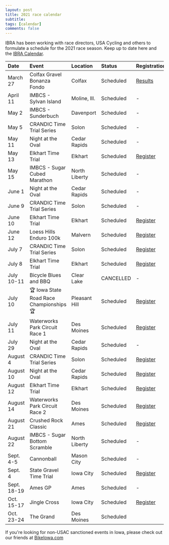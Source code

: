 ```yaml
---
layout: post
title: 2021 race calendar
subtitle: 
tags: [calendar]
comments: false
---
```


IBRA has been working with race directors, USA Cycling and others to formulate a schedule for the 2021 race season. Keep up to date here and the [IBRA Calendar](https://www.iowabicycleracing.org/schedule/).

|Date	|Event  | Location                                  | Status	|Registration	|
| :------     | :---                                      | :---                     | :---       | :---                                                                            |
|March 27     | Colfax Gravel Bonanza Fondo               | Colfax                   | Scheduled  | [Results](https://legacy.usacycling.org/results/index.php?year=2021&id=4906)    |
|April 11     | IMBCS - Sylvan Island                     | Moline, Ill.             | Scheduled  | -                                                                               |
|May 2        | IMBCS - Sunderbuch                        | Davenport                | Scheduled  | -                                                                               |
|May 5        | CRANDIC Time Trial Series                 | Solon                    | Scheduled  | -                                                                               |
|May 11       | Night at the Oval                         | Cedar Rapids             | Scheduled  | -                                                                               |
|May 13       | Elkhart Time Trial                        | Elkhart                  | Scheduled  | [Register](https://www.bikereg.com/elkhart-time-trials-may)                     |
|May 15       | IMBCS - Sugar Cubed Marathon              | North Liberty            | Scheduled  | -                                                                               |
|June 1       | Night at the Oval                         | Cedar Rapids             | Scheduled  | -                                                                               |
|June 9       | CRANDIC Time Trial Series                 | Solon                    | Scheduled  | -                                                                               |
|June 10      | Elkhart Time Trial                        | Elkhart                  | Scheduled  | [Register](https://www.bikereg.com/elkhart-time-trials-may)                     |
|June 12      | Loess Hills Enduro 100k                   | Malvern                  | Scheduled  | [Register](https://www.bikereg.com/loess-hills-enduro-100k)                     |
|July 7       | CRANDIC Time Trial Series                 | Solon                    | Scheduled  | [Register](https://www.bikereg.com/crandic-time-trial-series)                   |
|July 8       | Elkhart Time Trial                        | Elkhart                  | Scheduled  | [Register](https://www.bikereg.com/elkhart-time-trials-may)                     |
|July 10-11   | Bicycle Blues and BBQ                     | Clear Lake               | CANCELLED  | -                                                                               |
|July 10      | 🏆 Iowa State Road Race Championships 🏆  | Pleasant Hill            | Scheduled  | [Register](https://www.bikereg.com/51018)                                       |
|July 11      | Waterworks Park Circuit Race 1            | Des Moines               | Scheduled  | [Register](https://www.bikereg.com/gp-des-moines-criterium)                     |
|July 29      | Night at the Oval                         | Cedar Rapids             | Scheduled  | -                                                                               |
|August 4     | CRANDIC Time Trial Series                 | Solon                    | Scheduled  | [Register](https://www.bikereg.com/crandic-time-trial-series)                   |
|August 10    | Night at the Oval                         | Cedar Rapids             | Scheduled  | [Register](https://www.bikereg.com/night-at-the-oval)                           |
|August 12    | Elkhart Time Trial                        | Elkhart                  | Scheduled  | [Register](https://www.bikereg.com/elkhart-time-trials-may)                     |
|August 14    | Waterworks Park Circuit Race 2            | Des Moines               | Scheduled  | [Register](https://www.bikereg.com/gp-des-moines-criterium-2021)                |
|August 21    | Crushed Rock Classic                      | Ames                     | Scheduled  | [Register](https://www.bikereg.com/6th-annual-crushed-rock-classic)             |
|August 22    | IMBCS - Sugar Bottom Scramble             | North Liberty            | Scheduled  | -                                                                               |
|Sept. 4-5    | Cannonball                                | Mason City               | Scheduled  | -                                                                               |
|Sept. 4      | State Gravel Time Trial                   | Iowa City                | Scheduled  | [Register](https://www.bikereg.com/iowa-state-gravel-time-trial-championships)  |
|Sept. 18-19  | Ames GP                                   | Ames                     | Scheduled  | -                                                                               |
|Oct. 15-17   | Jingle Cross                              | Iowa City                | Scheduled  | [Register](https://www.bikereg.com/49608)                                       |
|Oct. 23-24   | The Grand                                 | Des Moines               | Scheduled  |                                                                                 |

If you're looking for non-USAC sanctioned events in Iowa, please check out our friends at [BikeIowa.com](http://bikeiowa.com)
